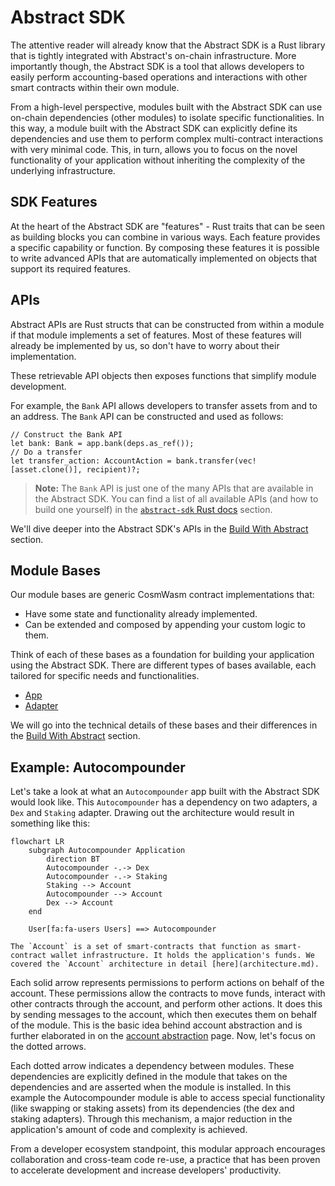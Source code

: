 # Abstract SDK

The attentive reader will already know that the Abstract SDK is a Rust library that is tightly integrated with Abstract's on-chain infrastructure. More importantly though, the Abstract SDK is a tool that allows developers to easily perform accounting-based operations and interactions with other smart contracts within their own module.

From a high-level perspective, modules built with the Abstract SDK can use on-chain dependencies (other modules) to isolate specific functionalities. In this way, a module built with the Abstract SDK can explicitly define its dependencies and use them to perform complex multi-contract interactions with very minimal code. This, in turn, allows you to focus on the novel functionality of your application without inheriting the complexity of the underlying infrastructure.

<!-- ## Why build with Abstract?

The Abstract SDK is designed to solve the following problems:

- **Simplified Development** ♻️: CosmWasm development has been a start-from-scratch process up until now. Abstract
  simplifies the development process by providing a modular architecture and a
  comprehensive set of tools both for the **frontend and backend**, allowing you to reuse components across multiple
  dApps reducing development time, increasing productivity, iteration speed and shortening the go-to-market of your
  ideas.

- **Security** 🔐: The Abstract SDK is built on top of the CosmWasm smart-contract framework, which is a battle-tested
  and
  highly secure platform. Because of its modular design, it's also easier to audit and test. Audited components can be
  reused across multiple dApps, reducing the risk of bugs and vulnerabilities. Building with the Abstract SDK
  automatically makes it more secure, with an "off-by-default"permission system, fully configurable by you.

- **Complexity** 🧠: The Abstract SDK simplifies the development process by providing a modular framework that allows
  you to focus on the core functionality of your dApp.

- **Compatibility** 🔄: The Abstract SDK is designed to work seamlessly with popular on-chain services in the Cosmos
  ecosystem, decentralized exchanges, money markets, oracles, etc.

- **Interoperability** 🌐: The Abstract SDK is chain-agnostic, allowing you to build dApps that can interact with
  multiple blockchains within the Cosmos ecosystem.

- **Scalability** 📈: The Abstract SDK is designed to scale with your needs, allowing you to easily deploy
  to new networks, iterate on your product and achieve product market fit. Through its novel on-chain application store
  it also allows for personalized dApps that can be customized by the developers to meet their specific needs, making
  the Abstract SDK the first decentralized software distribution platform.

- **Continuous Funding** 📈: Developers on the Abstract platform can earn ongoing revenue for their contributions by
  leveraging the platform's
  community-driven incentives. As a developer you can publish your smart contract modules on the marketplace and receive
  proceeds directly from sales to other teams via subscription or one-time fee. Read more about monetization on the
  Abstract platform [here](../platform/monetization.md)

- **Continuous Innovation and Collaboration** 👥: The Abstract SDK enables you to collaborate on the creation of dApps
  through its composable
  architecture and its ability to easily publish testing infrastructure for mock environment construction.

- **Developer-Centric Approach** 👥: Abstract is built by developers for developers. We understand the challenges and
  complexities that developers
  face in the blockchain space, and we're committed to providing the necessary tools, resources, and support to make
  your
  journey smooth and rewarding. Whether you're an experienced blockchain developer or new to the space, Abstract is
  designed to empower you and unlock your full potential.

In essence, the Abstract SDK offers a structured yet flexible approach to smart-contract development, promoting
reusability and efficiency. With its robust technical capabilities, streamlined development process, rock-solid security
infrastructure, and
effortless integration with financial services, Abstract empowers developers to unleash their creativity, craft
cutting-edge financial applications, and make valuable contributions to the flourishing Cosmos ecosystem. -->

## SDK Features

At the heart of the Abstract SDK are "features" - Rust traits that can be seen as building blocks you can combine in various ways. Each feature provides a specific capability or function. By composing these features it is possible to write advanced APIs that are automatically implemented on objects that support its required features.

## APIs

Abstract APIs are Rust structs that can be constructed from within a module if that module implements a set of features. Most of these features will already be implemented by us, so don't have to worry about their implementation.

These retrievable API objects then exposes functions that simplify module development.

For example, the `Bank` API allows developers to transfer assets from and to an address. The `Bank` API can be constructed and used as follows:

```rust,ignore
// Construct the Bank API
let bank: Bank = app.bank(deps.as_ref());
// Do a transfer
let transfer_action: AccountAction = bank.transfer(vec![asset.clone()], recipient)?;
```

> **Note:** The `Bank` API is just one of the many APIs that are available in the Abstract SDK. You can find a list of all available APIs (and how to build one yourself) in the [`abstract-sdk` Rust docs](https://docs.rs/abstract-sdk/latest/abstract_sdk/) section.

We'll dive deeper into the Abstract SDK's APIs in the [Build With Abstract](../get_started/index.md) section.

## Module Bases

Our module bases are generic CosmWasm contract implementations that:

- Have some state and functionality already implemented.
- Can be extended and composed by appending your custom logic to them.

Think of each of these bases as a foundation for building your application using the Abstract SDK. There are different types of bases available, each tailored for specific needs and functionalities.

- <a href="https://crates.io/crates/abstract-app" target="_blank">App</a>
- <a href="https://crates.io/crates/abstract-adapter" target="_blank">Adapter</a>

We will go into the technical details of these bases and their differences in the [Build With Abstract](../get_started/index.md)
section.

## Example: Autocompounder

Let's take a look at what an `Autocompounder` app built with the Abstract SDK would look like. This `Autocompounder` has a dependency on two adapters, a `Dex` and `Staking` adapter. Drawing out the architecture would result in something like this:

```mermaid
flowchart LR
    subgraph Autocompounder Application
        direction BT
        Autocompounder -.-> Dex
        Autocompounder -.-> Staking
        Staking --> Account
        Autocompounder --> Account
        Dex --> Account
    end

    User[fa:fa-users Users] ==> Autocompounder
```

```admonish reminder
The `Account` is a set of smart-contracts that function as smart-contract wallet infrastructure. It holds the application's funds. We covered the `Account` architecture in detail [here](architecture.md).
```

Each solid arrow represents permissions to perform actions on behalf of the account. These permissions allow the contracts to move funds, interact with other contracts through the account, and perform other actions. It does this by sending messages to the account, which then executes them on behalf of the module. This is the basic idea behind account abstraction and is further elaborated in on the [account abstraction](./account_abstraction.md) page. Now, let's focus on the dotted arrows.

Each dotted arrow indicates a dependency between modules. These dependencies are explicitly defined in the module that takes on the dependencies and are asserted when the module is installed. In this example the Autocompounder module is able to access special functionality (like swapping or staking assets) from its dependencies (the dex and staking adapters). Through this mechanism, a major reduction in the application's amount of code and complexity is achieved.

From a developer ecosystem standpoint, this modular approach encourages collaboration and cross-team code re-use, a practice that has been proven to accelerate development and increase developers' productivity.
